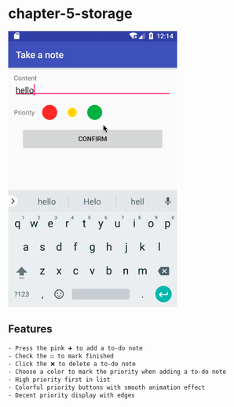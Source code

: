 # chapter-5-storage

![demo](demo.gif)

## Features
    - Press the pink ➕ to add a to-do note
    - Check the ☑️ to mark finished
    - Click the ❌ to delete a to-do note
    - Choose a color to mark the priority when adding a to-do note
    - High priority first in list
    - Colorful priority buttons with smooth animation effect
    - Decent priority display with edges